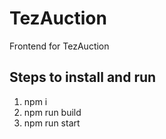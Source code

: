 # TezAuction
Frontend for TezAuction

## Steps to install and run
1. npm i
2. npm run build
2. npm run start
